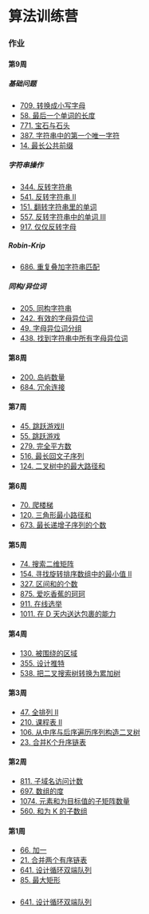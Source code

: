 # 算法训练营

### 作业
#### 第9周
##### 基础问题
- [709. 转换成小写字母][LC709]
- [58. 最后一个单词的长度][LC58]
- [771. 宝石与石头][LC771]
- [387. 字符串中的第一个唯一字符][LC387]
- [14. 最长公共前缀][LC14]

##### 字符串操作
- [344. 反转字符串][LC344]
- [541. 反转字符串 II][LC541]
- [151. 翻转字符串里的单词][LC151]
- [557. 反转字符串中的单词 III][LC557]
- [917. 仅仅反转字母][LC917]

##### Robin-Krip
- [686. 重复叠加字符串匹配][LC686]

##### 同构/异位词
- [205. 同构字符串][LC205]
- [242. 有效的字母异位词][LC242]
- [49. 字母异位词分组][LC49]
- [438. 找到字符串中所有字母异位词][LC438]


#### 第8周
- [200. 岛屿数量][LC200]
- [684. 冗余连接][LC684]

#### 第7周
- [45. 跳跃游戏II][LC45]
- [55. 跳跃游戏][LC55]
- [279. 完全平方数][LC279]
- [516. 最长回文子序列][LC516]
- [124. 二叉树中的最大路径和][LC124]

#### 第6周
- [70. 爬楼梯][LC70]
- [120. 三角形最小路径和][LC120]
- [673. 最长递增子序列的个数][LC673]

#### 第5周
- [74. 搜索二维矩阵][LC74]
- [154. 寻找旋转排序数组中的最小值 II][LC154]
- [327. 区间和的个数][LC327]
- [875. 爱吃香蕉的珂珂][LC875]
- [911. 在线选举][LC911]
- [1011. 在 D 天内送达包裹的能力][LC1011]

#### 第4周
- [130. 被围绕的区域][LC130]
- [355. 设计推特][LC355]
- [538. 把二叉搜索树转换为累加树][LC538]

#### 第3周
- [47. 全排列 II][LC47]
- [210. 课程表 II][LC210]
- [106. 从中序与后序遍历序列构造二叉树][LC106]
- [23. 合并K个升序链表][LC23]

#### 第2周
- [811. 子域名访问计数][LC811]
- [697. 数组的度][LC697]
- [1074. 元素和为目标值的子矩阵数量][LC1074]
- [560. 和为 K 的子数组][LC560]

#### 第1周
- [66. 加一][LC66]
- [21. 合并两个有序链表][LC21]
- [641. 设计循环双端队列][LC641]
- [85. 最大矩形][LC85]
#####
- [641. 设计循环双端队列][LC641]

[LC709]:string/N709.java
[LC58]:string/N58.java
[LC771]:string/N771.java
[LC387]:string/N387.java
[LC14]:string/N14.java

[LC344]:string/N344.java
[LC541]:string/N541.java
[LC151]:string/N151.java
[LC557]:string/N557.java
[LC917]:string/N917.java

[LC686]:string/N686.java

[LC205]:string/N205.java
[LC242]:string/N242.java
[LC49]:string/N49.java
[LC438]:string/N438.java

[LC70]:dp/N70.java
[LC120]:dp/N120.java
[LC673]:dp/N673.java
[LC45]:dp/N45.java
[LC55]:dp/N55.java
[LC279]:dp/N279.java
[LC516]:dp/N516.java
[LC124]:dp/N124.java

[LC74]: binarySearch/N74.java
[LC154]: binarySearch/N154.java
[LC875]: binarySearch/N875.java
[LC911]: binarySearch/N911.java
[LC1011]: binarySearch/N1011.java
[LC327]: binarySearch/N327.java

[LC130]: dfs/N130.java
[LC355]: dfs/Twitter.java
[LC538]: dfs/N538.java
[LC200]: dfs/N200.java
[LC684]: dfs/N684.java

[LC21]: linkedList/N21.java
[LC141]: linkedList/N141.java
[LC206]: linkedList/N206.java
[LC23]: linkedList/N23.java

[LC210]: bfs/N210.java
[LC106]: map/N106.java

[LC26]: array/N26.java
[LC46]: array/N46.java
[LC47]: array/N47.java
[LC66]: array/N66.java
[LC88]: array/N88.java
[LC641]: array/MyCircularDeque.java
[MyHashMap]: array/MyHashMap.java

[LC30]: map/N30.java
[LC49]: map/N49.java
[LC560]: map/N560.java
[LC697]: map/N697.java
[LC811]: map/N811.java
[LC1074]: map/N1074.java

[LC874]: set/N874.java

[LC20]: stack/N20.java
[LC84]: stack/N84.java
[LC85]: stack/N85.java
[LC150]: stack/N150.java
[LC155]: stack/N155.java
[LC227]: stack/N227.java